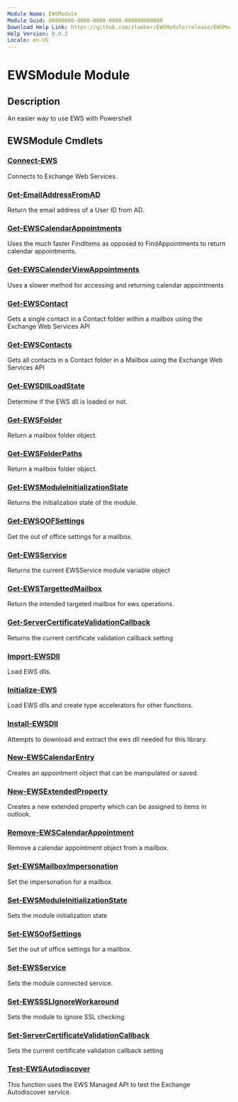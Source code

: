 ```yaml
---
Module Name: EWSModule
Module Guid: 00000000-0000-0000-0000-000000000000
Download Help Link: https://github.com/zloeber/EWSModule/release/EWSModule/docs/EWSModule.md
Help Version: 0.0.2
Locale: en-US
---
```


# EWSModule Module
## Description
An easier way to use EWS with Powershell

## EWSModule Cmdlets
### [Connect-EWS](Connect-EWS.md)
Connects to Exchange Web Services.

### [Get-EmailAddressFromAD](Get-EmailAddressFromAD.md)
Return the email address of a User ID from AD.

### [Get-EWSCalendarAppointments](Get-EWSCalendarAppointments.md)
Uses the much faster FindItems as opposed to FindAppointments to return calendar appointments.

### [Get-EWSCalenderViewAppointments](Get-EWSCalenderViewAppointments.md)
Uses a slower method for accessing and returning calendar appointments

### [Get-EWSContact](Get-EWSContact.md)
Gets a single contact in a Contact folder within a mailbox using the Exchange Web Services API

### [Get-EWSContacts](Get-EWSContacts.md)
Gets all contacts in a Contact folder in a Mailbox using the Exchange Web Services API

### [Get-EWSDllLoadState](Get-EWSDllLoadState.md)
Determine if the EWS dll is loaded or not.

### [Get-EWSFolder](Get-EWSFolder.md)
Return a mailbox folder object.

### [Get-EWSFolderPaths](Get-EWSFolderPaths.md)
Return a mailbox folder object.

### [Get-EWSModuleInitializationState](Get-EWSModuleInitializationState.md)
Returns the initialization state of the module.

### [Get-EWSOOFSettings](Get-EWSOOFSettings.md)
Get the out of office settings for a mailbox.

### [Get-EWSService](Get-EWSService.md)
Returns the current EWSService module variable object

### [Get-EWSTargettedMailbox](Get-EWSTargettedMailbox.md)
Return the intended targeted mailbox for ews operations.

### [Get-ServerCertificateValidationCallback](Get-ServerCertificateValidationCallback.md)
Returns the current certificate validation callback setting

### [Import-EWSDll](Import-EWSDll.md)
Load EWS dlls.

### [Initialize-EWS](Initialize-EWS.md)
Load EWS dlls and create type accelerators for other functions.

### [Install-EWSDll](Install-EWSDll.md)
Attempts to download and extract the ews dll needed for this library.

### [New-EWSCalendarEntry](New-EWSCalendarEntry.md)
Creates an appointment object that can be manipulated or saved.

### [New-EWSExtendedProperty](New-EWSExtendedProperty.md)
Creates a new extended property which can be assigned to items in outlook.

### [Remove-EWSCalendarAppointment](Remove-EWSCalendarAppointment.md)
Remove a calendar appointment object from a mailbox.

### [Set-EWSMailboxImpersonation](Set-EWSMailboxImpersonation.md)
Set the impersonation for a mailbox.

### [Set-EWSModuleInitializationState](Set-EWSModuleInitializationState.md)
Sets the module initialization state

### [Set-EWSOofSettings](Set-EWSOofSettings.md)
Set the out of office settings for a mailbox.

### [Set-EWSService](Set-EWSService.md)
Sets the module connected service.

### [Set-EWSSSLIgnoreWorkaround](Set-EWSSSLIgnoreWorkaround.md)
Sets the module to ignore SSL checking.

### [Set-ServerCertificateValidationCallback](Set-ServerCertificateValidationCallback.md)
Sets the current certificate validation callback setting

### [Test-EWSAutodiscover](Test-EWSAutodiscover.md)
This function uses the EWS Managed API to test the Exchange Autodiscover service.




